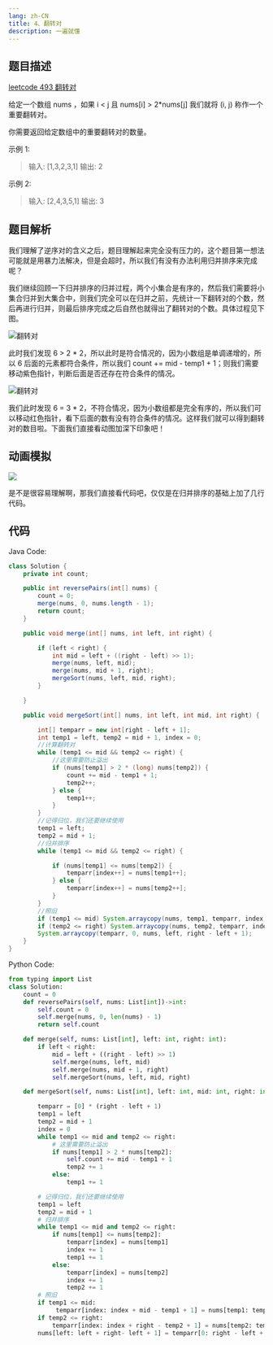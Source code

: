 ```yaml
---
lang: zh-CN
title: 4、翻转对
description: 一遍就懂
---
```



## 题目描述

[leetcode 493 翻转对](https://leetcode-cn.com/problems/reverse-pairs/)

给定一个数组 nums ，如果 i < j 且 nums[i] > 2\*nums[j] 我们就将 (i, j) 称作一个重要翻转对。

你需要返回给定数组中的重要翻转对的数量。

示例 1:

> 输入: [1,3,2,3,1]
> 输出: 2

示例 2:

> 输入: [2,4,3,5,1]
> 输出: 3

## 题目解析

我们理解了逆序对的含义之后，题目理解起来完全没有压力的，这个题目第一想法可能就是用暴力法解决，但是会超时，所以我们有没有办法利用归并排序来完成呢？

我们继续回顾一下归并排序的归并过程，两个小集合是有序的，然后我们需要将小集合归并到大集合中，则我们完全可以在归并之前，先统计一下翻转对的个数，然后再进行归并，则最后排序完成之后自然也就得出了翻转对的个数。具体过程见下图。



![翻转对](https://chengxuchu-1301103198.cos.ap-beijing.myqcloud.com/Photo/202304180908613.png)

此时我们发现 6 > 2 \* 2，所以此时是符合情况的，因为小数组是单调递增的，所以 6 后面的元素都符合条件，所以我们 count += mid - temp1 + 1；则我们需要移动紫色指针，判断后面是否还存在符合条件的情况。

![翻转对](https://chengxuchu-1301103198.cos.ap-beijing.myqcloud.com/Photo/202304180909187.png)

我们此时发现 6 = 3 \* 2，不符合情况，因为小数组都是完全有序的，所以我们可以移动红色指针，看下后面的数有没有符合条件的情况。这样我们就可以得到翻转对的数目啦。下面我们直接看动图加深下印象吧！
## 动画模拟

![](https://chengxuchu-1301103198.cos.ap-beijing.myqcloud.com/Photo/202304180909476.gif)

是不是很容易理解啊，那我们直接看代码吧，仅仅是在归并排序的基础上加了几行代码。

## 代码

Java Code:

```java
class Solution {
    private int count;

    public int reversePairs(int[] nums) {
        count = 0;
        merge(nums, 0, nums.length - 1);
        return count;
    }

    public void merge(int[] nums, int left, int right) {

        if (left < right) {
            int mid = left + ((right - left) >> 1);
            merge(nums, left, mid);
            merge(nums, mid + 1, right);
            mergeSort(nums, left, mid, right);
        }

    }

    public void mergeSort(int[] nums, int left, int mid, int right) {

        int[] temparr = new int[right - left + 1];
        int temp1 = left, temp2 = mid + 1, index = 0;
        //计算翻转对
        while (temp1 <= mid && temp2 <= right) {
            //这里需要防止溢出
            if (nums[temp1] > 2 * (long) nums[temp2]) {
                count += mid - temp1 + 1;
                temp2++;
            } else {
                temp1++;
            }
        }
        //记得归位，我们还要继续使用
        temp1 = left;
        temp2 = mid + 1;
        //归并排序
        while (temp1 <= mid && temp2 <= right) {

            if (nums[temp1] <= nums[temp2]) {
                temparr[index++] = nums[temp1++];
            } else {
                temparr[index++] = nums[temp2++];
            }
        }
        //照旧
        if (temp1 <= mid) System.arraycopy(nums, temp1, temparr, index, mid - temp1 + 1);
        if (temp2 <= right) System.arraycopy(nums, temp2, temparr, index, right - temp2 + 1);
        System.arraycopy(temparr, 0, nums, left, right - left + 1);
    }
}
```

Python Code:

```python
from typing import List
class Solution:
    count = 0
    def reversePairs(self, nums: List[int])->int:
        self.count = 0
        self.merge(nums, 0, len(nums) - 1)
        return self.count

    def merge(self, nums: List[int], left: int, right: int):
        if left < right:
            mid = left + ((right - left) >> 1)
            self.merge(nums, left, mid)
            self.merge(nums, mid + 1, right)
            self.mergeSort(nums, left, mid, right)

    def mergeSort(self, nums: List[int], left: int, mid: int, right: int):

        temparr = [0] * (right - left + 1)
        temp1 = left
        temp2 = mid + 1
        index = 0
        while temp1 <= mid and temp2 <= right:
            # 这里需要防止溢出
            if nums[temp1] > 2 * nums[temp2]:
                self.count += mid - temp1 + 1
                temp2 += 1
            else:
                temp1 += 1

        # 记得归位，我们还要继续使用
        temp1 = left
        temp2 = mid + 1
        # 归并排序
        while temp1 <= mid and temp2 <= right:
            if nums[temp1] <= nums[temp2]:
                temparr[index] = nums[temp1]
                index += 1
                temp1 += 1
            else:
                temparr[index] = nums[temp2]
                index += 1
                temp2 += 1
        # 照旧
        if temp1 <= mid:
             temparr[index: index + mid - temp1 + 1] = nums[temp1: temp1 + mid - temp1 + 1]
        if temp2 <= right:
            temparr[index: index + right - temp2 + 1] = nums[temp2: temp2 + right - temp2 + 1]
        nums[left: left + right- left + 1] = temparr[0: right - left + 1]
```
